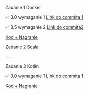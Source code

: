 Zadanie 1 Docker

✅ 3.0 wymaganie 1 [Link do commita 1](https://github.com/hubertp21/Docker-Basics/commit/46d1299da624ea47be461563eb5737ab234662c4)

✅ 3.5 wymaganie 2 [Link do commita2](https://github.com/hubertp21/Docker-Basics/commit/2eaa432b24042aa415d205f9b5a65f447a5f9f46)

[Kod + Nagranie](https://github.com/hubertp21/Docker-Basics)

Zadanie 2 Scala

.....

Zadanie 3 Kotlin

✅ 3.0 wymaganie 1 [Link do commita 1](https://github.com/hubertp21/DiscordWebhookApp/commit/03f6cd8bbfa45280ba768daa941d17936363c396#diff-21610973868a98feff98dd0460438a8a32cca1447bc8701537ec5048e0c5faeb)

[Kod + Nagranie](https://github.com/hubertp21/DiscordWebhookApp)
